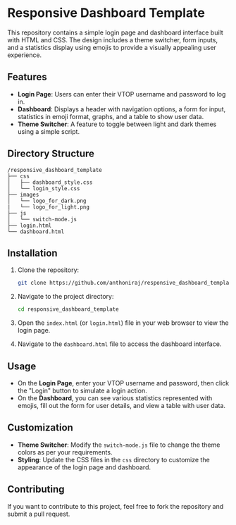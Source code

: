 # Responsive Dashboard Template

This repository contains a simple login page and dashboard interface built with HTML and CSS. The design includes a theme switcher, form inputs, and a statistics display using emojis to provide a visually appealing user experience.

## Features

- **Login Page**: Users can enter their VTOP username and password to log in.
- **Dashboard**: Displays a header with navigation options, a form for input, statistics in emoji format, graphs, and a table to show user data.
- **Theme Switcher**: A feature to toggle between light and dark themes using a simple script.

## Directory Structure

```
/responsive_dashboard_template
├── css
│   ├── dashboard_style.css
│   └── login_style.css
├── images
│   └── logo_for_dark.png
|   └── logo_for_light.png
├── js
│   └── switch-mode.js
├── login.html
└── dashboard.html
```

## Installation

1. Clone the repository:
   ```bash
   git clone https://github.com/anthoniraj/responsive_dashboard_template.git
   ```

2. Navigate to the project directory:
   ```bash
   cd responsive_dashboard_template
   ```

3. Open the `index.html` (or `login.html`) file in your web browser to view the login page.

4. Navigate to the `dashboard.html` file to access the dashboard interface.

## Usage

- On the **Login Page**, enter your VTOP username and password, then click the "Login" button to simulate a login action.
- On the **Dashboard**, you can see various statistics represented with emojis, fill out the form for user details, and view a table with user data.

## Customization

- **Theme Switcher**: Modify the `switch-mode.js` file to change the theme colors as per your requirements.
- **Styling**: Update the CSS files in the `css` directory to customize the appearance of the login page and dashboard.

## Contributing

If you want to contribute to this project, feel free to fork the repository and submit a pull request.
